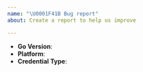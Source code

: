 ```yaml
---
name: "\U0001F41B Bug report"
about: Create a report to help us improve

---
```


<!--
Thank you for reporting a possible bug.

Please fill in as much of the template below as you can.

Go Version: output of `go version`
Platform: output of `uname -a` (UNIX), or version and 32 or 64-bit (Windows)
Credential Type: Which Credential Type is used? For example `access_key`


If possible, please provide code that demonstrates the problem, keeping it as
simple and free of external dependencies as you can.
-->

* **Go Version**:
* **Platform**:
* **Credential Type**:

<!-- Please provide more details below this comment. -->